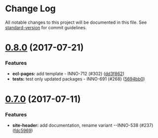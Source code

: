 # Change Log

All notable changes to this project will be documented in this file.
See [standard-version](https://github.com/conventional-changelog/standard-version) for commit guidelines.

<a name="0.8.0"></a>
# [0.8.0](https://github.com/ec-europa/europa-component-library/compare/@ec-europa/ecl-site-headers@0.7.0...@ec-europa/ecl-site-headers@0.8.0) (2017-07-21)


### Features

* **ecl-pages:** add template - INNO-712 (#302) ([dd3f862](https://github.com/ec-europa/europa-component-library/commit/dd3f862))
* **tests:** test only updated packages - INNO-691 (#268) ([5694bb0](https://github.com/ec-europa/europa-component-library/commit/5694bb0))




<a name="0.7.0"></a>
# [0.7.0](https://github.com/ec-europa/europa-component-library/compare/@ec-europa/ecl-site-headers@0.6.1...@ec-europa/ecl-site-headers@0.7.0) (2017-07-11)


### Features

* **site-header:** add documentation, rename variant --INNO-538 (#237) ([fdc5969](https://github.com/ec-europa/europa-component-library/commit/fdc5969))
